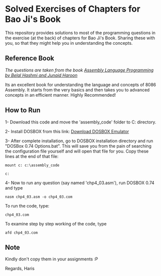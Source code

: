 # Solved Exercises of Chapters for Bao Ji's Book
This repository provides solutions to most of the programming questions in the exercise (at the back) of chapters for Bao Ji's Book. Sharing these with you, so that they might help you in understanding the concepts. 

## Reference Book

*The questions are taken from the book [Assembly Language Programming by Belal Hashmi and Junaid Haroon](https://onlinebookpoint.blogspot.com/2016/10/assembly-language-programming-delivered.html)*

Its an excellent book for understanding the language and concepts of 8086 Assembly. It starts from the very basics and then takes you to advanced concepts in an efficient manner. Highly Recommended!

## How to Run
1- Download this code and move the 'assembly_code' folder to C: directory.

2- Install DOSBOX from this link: [Download DOSBOX Emulator](https://www.dosbox.com/download.php?main=1)

3- After complete installation, go to DOSBOX installation directory and run "DOSBox 0.74 Options.bat". This will save you from the pain       of searching the configuration file yourself and will open that file for you.
Copy these lines at the end of that file:
```
mount c: c:\assembly_code 
```  
```
c:
```
4- Now to run any question (say named 'chp4_03.asm'), run DOSBOX 0.74 and type
```
nasm chp4_03.asm -o chp4_03.com  
```

To run the code, type:

```
chp4_03.com
```

To examine step by step working of the code, type

```
afd chp4_03.com
```

## Note
Kindly don't copy them in your assignments :P  

Regards,
Haris

